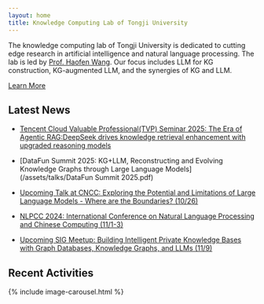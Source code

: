 ```yaml
---
layout: home
title: Knowledge Computing Lab of Tongji University
---
```

The knowledge computing lab of Tongji University is dedicated to cutting edge research in artificial intelligence and natural language processing. The lab is led by [Prof. Haofen Wang](/people/wang-haofen/). Our focus includes LLM for KG construction, KG-augmented LLM, and the synergies of KG and LLM.

[Learn More](/about)



## Latest News
- [Tencent Cloud Valuable Professional(TVP) Seminar 2025: The Era of Agentic RAG:DeepSeek drives knowledge retrieval enhancement with upgraded reasoning models](/assets/talks/融合推理的知识检索增强.pdf)

- [DataFun Summit 2025: KG+LLM, Reconstructing and Evolving Knowledge Graphs through Large Language Models](/assets/talks/DataFun Summit 2025.pdf)

- [Upcoming Talk at CNCC: Exploring the Potential and Limitations of Large Language Models - Where are the Boundaries? (10/26)](https://mp.weixin.qq.com/s/020XW3DgypRcTZNbBw4gQQ)

- [NLPCC 2024: International Conference on Natural Language Processing and Chinese Computing (11/1-3)](https://mp.weixin.qq.com/s/y2pdL5BHnovjAofgM6pRJA?poc_token=HLpdFmejspDHVId_rGfaefCozNxrf1Ns22FF2eu1)


- [Upcoming SIG Meetup: Building Intelligent Private Knowledge Bases with Graph Databases, Knowledge Graphs, and LLMs (11/9)](https://mp.weixin.qq.com/s/zwcuaVzyVFTalnN-_JZNzQ)


## Recent Activities

{% include image-carousel.html %}
